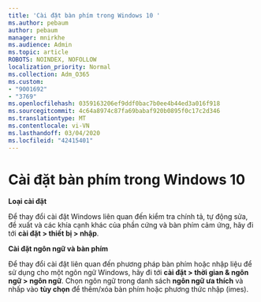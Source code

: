 ```yaml
---
title: 'Cài đặt bàn phím trong Windows 10 '
ms.author: pebaum
author: pebaum
manager: mnirkhe
ms.audience: Admin
ms.topic: article
ROBOTS: NOINDEX, NOFOLLOW
localization_priority: Normal
ms.collection: Adm_O365
ms.custom:
- "9001692"
- "3769"
ms.openlocfilehash: 0359163206ef9ddf0bac7b0ee4b44ed3a016f918
ms.sourcegitcommit: 4c64a8974c87fa69babaf920b0895f0c17c2d346
ms.translationtype: MT
ms.contentlocale: vi-VN
ms.lasthandoff: 03/04/2020
ms.locfileid: "42415401"
---
```

# <a name="keyboard-settings-in-windows-10"></a>Cài đặt bàn phím trong Windows 10

**Loại cài đặt**

Để thay đổi cài đặt Windows liên quan đến kiểm tra chính tả, tự động sửa, đề xuất và các khía cạnh khác của phần cứng và bàn phím cảm ứng, hãy đi tới **cài đặt > thiết bị > nhập**. 

**Cài đặt ngôn ngữ và bàn phím**

Để thay đổi cài đặt liên quan đến phương pháp bàn phím hoặc nhập liệu để sử dụng cho một ngôn ngữ Windows, hãy đi tới **cài đặt > thời gian & ngôn ngữ > ngôn ngữ**. Chọn ngôn ngữ trong danh sách **ngôn ngữ ưa thích** và nhấp vào **tùy chọn** để thêm/xóa bàn phím hoặc phương thức nhập (imes).

